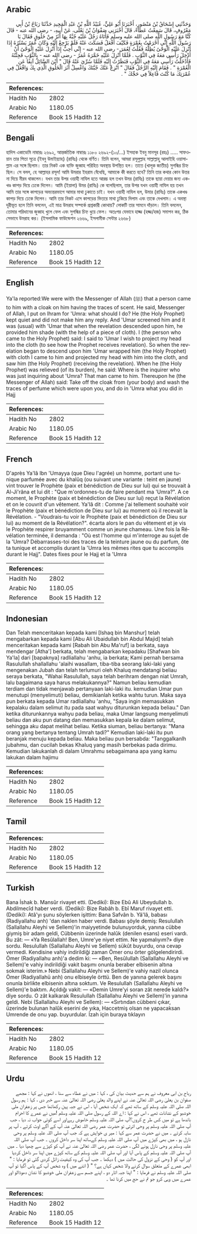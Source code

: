 ## Arabic


<div dir="rtl" lang="ar" style={{fontSize:'larger',backgroundColor:'#f8f9fa',padding:20}}>
وَحَدَّثَنِي إِسْحَاقُ بْنُ مَنْصُورٍ، أَخْبَرَنَا أَبُو عَلِيٍّ، عُبَيْدُ اللَّهِ بْنُ عَبْدِ الْمَجِيدِ حَدَّثَنَا رَبَاحُ بْنُ أَبِي مَعْرُوفٍ، قَالَ سَمِعْتُ عَطَاءً، قَالَ أَخْبَرَنِي صَفْوَانُ بْنُ يَعْلَى، عَنْ أَبِيهِ، - رضى الله عنه - قَالَ كُنَّا مَعَ رَسُولِ اللَّهِ صلى الله عليه وسلم فَأَتَاهُ رَجُلٌ عَلَيْهِ جُبَّةٌ بِهَا أَثَرٌ مِنْ خَلُوقٍ فَقَالَ يَا رَسُولَ اللَّهِ إِنِّي أَحْرَمْتُ بِعُمْرَةٍ فَكَيْفَ أَفْعَلُ فَسَكَتَ عَنْهُ فَلَمْ يَرْجِعْ إِلَيْهِ وَكَانَ عُمَرُ يَسْتُرُهُ إِذَا أُنْزِلَ عَلَيْهِ الْوَحْىُ يُظِلُّهُ فَقُلْتُ لِعُمَرَ - رضى الله عنه - إِنِّي أُحِبُّ إِذَا أُنْزِلَ عَلَيْهِ الْوَحْىُ أَنْ أُدْخِلَ رَأْسِي مَعَهُ فِي الثَّوْبِ ‏.‏ فَلَمَّا أُنْزِلَ عَلَيْهِ خَمَّرَهُ عُمَرُ - رضى الله عنه - بِالثَّوْبِ فَجِئْتُهُ فَأَدْخَلْتُ رَأْسِي مَعَهُ فِي الثَّوْبِ فَنَظَرْتُ إِلَيْهِ فَلَمَّا سُرِّيَ عَنْهُ قَالَ ‏"‏ أَيْنَ السَّائِلُ آنِفًا عَنِ الْعُمْرَةِ ‏"‏ ‏.‏ فَقَامَ إِلَيْهِ الرَّجُلُ فَقَالَ ‏"‏ انْزِعْ عَنْكَ جُبَّتَكَ وَاغْسِلْ أَثَرَ الْخَلُوقِ الَّذِي بِكَ وَافْعَلْ فِي عُمْرَتِكَ مَا كُنْتَ فَاعِلاً فِي حَجِّكَ ‏"‏ ‏.‏
</div>
<div style={{backgroundColor:'#f8f9fa',padding:20, marginBottom: 10}}><table> <thead> <tr> <th>References:</th> <th></th> </tr> </thead> <tbody><tr><td>Hadith No</td><td>2802</td></tr><tr><td>Arabic No</td><td>1180.05</td></tr><tr><td>Reference</td><td>Book 15 Hadith 12</td></tr></tbody></table></div>

## Bengali


<div dir="ltr" lang="bn" style={{fontSize:'larger',backgroundColor:'#f8f9fa',padding:20}}>
হাদিস একাডেমি নাম্বারঃ ২৬৯২, আন্তর্জাতিক নাম্বারঃ ১১৮০ ২৬৯২-(১০/...) ইসহাক ইবনু মানসূর (রহঃ) ..... সাফওয়ান তার পিতা সূত্রে (ইবনু উমাইয়্যাহ) (রাযিঃ) থেকে বর্ণিত। তিনি বলেন, আমরা রসূলুল্লাহ সাল্লাল্লাহু আলাইহি ওয়াসাল্লাম এর সঙ্গে ছিলাম। তার নিকট এক ব্যক্তি জুব্বাহ পরিহিত অবস্থায় উপস্থিত হল। তাতে (খালূক জাতীয়) সুগন্ধির চিহ্ন ছিল। সে বলল, হে আল্লাহর রসূল! আমি উমরার ইহরাম বেঁধেছি, আমাকে কী করতে হবে? তিনি তার কথার কোন উত্তর না দিয়ে নীরব থাকলেন। যখন তার উপর ওয়াহী নাযিল হতে আরম্ভ হল তখন উমর (রাযিঃ) তাকে ছায়া দেয়ার জন্য একখণ্ড কাপড় দিয়ে ঢেকে দিলেন। আমি (ইয়ালা) উমর (রাযিঃ) কে বলেছিলাম, তার উপর যখন ওয়াহী নাযিল হয় তখন আমি তার সঙ্গে কাপড়ের অভ্যন্তরভাগে আমার মাথা ঢুকাতে চাই। যখন ওয়াহী নাযিল হল, উমার (রাযিঃ) তাকে একখণ্ড কাপড় দিয়ে ঢেকে দিলেন। আমি তার নিকট এসে কাপড়ের ভিতরে মাথা ঢুকিয়ে দিলাম এবং তাকে দেখলাম। এ অবস্থা দূরীভূত হলে তিনি বললেন, এই মাত্র উমরাহ সম্পর্কে প্রশ্নকারী কোথায়? লোকটি তার সামনে দাঁড়াল। তিনি বললেন, তোমার পরিধানের জুব্বাহ খুলে ফেল এবং সুগন্ধির চিহ্ন ধুয়ে ফেল। অতঃপর যেভাবে হাজ্জ (হজ্জ/হজ) সমাপন কর, ঠিক সেভাবে উমরাহ কর। (ইসলামিক ফাউন্ডেশন ২৬৬৯, ইসলামীক সেন্টার ২৬৬৮)
</div>
<div style={{backgroundColor:'#f8f9fa',padding:20, marginBottom: 10}}><table> <thead> <tr> <th>References:</th> <th></th> </tr> </thead> <tbody><tr><td>Hadith No</td><td>2802</td></tr><tr><td>Arabic No</td><td>1180.05</td></tr><tr><td>Reference</td><td>Book 15 Hadith 12</td></tr></tbody></table></div>

## English


<div dir="ltr" lang="en" style={{fontSize:'larger',backgroundColor:'#f8f9fa',padding:20}}>
Ya'la reported:We were with the Messenger of Allah (ﷺ) that a person came to him with a cloak on him having the traces of scent. He said, Messenger of Allah, I put on Ihram for 'Umra: what should I do? He (the Holy Prophet) kept quiet and did not make him any reply. And 'Umar screened him and it was (usual) with 'Umar that when the revelation descended upon him, he provided him shade (with the help of a piece of cloth). I (the person who came to the Holy Prophet) said: I said to 'Umar I wish to project my head into the cloth (to see how the Prophet receives revelation). So when the revelation began to descend upon him 'Umar wrapped him (the Holy Prophet) with cloth I came to him and projected my head with him into the cloth, and saw him (the Holy Prophet) (receiving the revelation). When he (the Holy Prophet) was relieved (of its burden), he said: Where is the inquirer who was just inquiring about 'Umra? That man came to him. Thereupon he (the Messenger of Allah) said: Take off the cloak from (your body) and wash the traces of perfume which were upon you, and do in 'Umra what you did in Hajj
</div>
<div style={{backgroundColor:'#f8f9fa',padding:20, marginBottom: 10}}><table> <thead> <tr> <th>References:</th> <th></th> </tr> </thead> <tbody><tr><td>Hadith No</td><td>2802</td></tr><tr><td>Arabic No</td><td>1180.05</td></tr><tr><td>Reference</td><td>Book 15 Hadith 12</td></tr></tbody></table></div>

## French


<div dir="ltr" lang="fr" style={{fontSize:'larger',backgroundColor:'#f8f9fa',padding:20}}>
D'après Ya'lâ Ibn 'Umayya (que Dieu l'agrée) un homme, portant une tunique parfumée avec du khalûq (ou suivant une variante : teint en jaune) vint trouver le Prophète (paix et bénédiction de Dieu sur lui) qui se trouvait à Al-Ji'râna et lui dit : "Que m'ordonnes-tu de faire pendant ma 'Umra?". A ce moment, le Prophète (paix et bénédiction de Dieu sur lui) reçut la Révélation et on le couvrit d'un vêtement. Ya'lâ dit : Comme j'ai tellement souhaité voir le Prophète (paix et bénédiction de Dieu sur lui) au moment où il recevait la Révélation. - "Voudrais-tu voir le Prophète (paix et bénédiction de Dieu sur lui) au moment de la Révélation?". écarta alors le pan du vêtement et je vis le Prophète respirer bruyamment comme un jeune chameau. Une fois la Révélation terminée, il demanda : "Où est l'homme qui m'interroge au sujet de la 'Umra? Débarrasses-toi des traces de la teinture jaune ou du parfum, ôte ta tunique et accomplis durant la 'Umra les mêmes rites que tu accomplis durant le Hajj". Dates fixes pour le Hajj et la 'Umra
</div>
<div style={{backgroundColor:'#f8f9fa',padding:20, marginBottom: 10}}><table> <thead> <tr> <th>References:</th> <th></th> </tr> </thead> <tbody><tr><td>Hadith No</td><td>2802</td></tr><tr><td>Arabic No</td><td>1180.05</td></tr><tr><td>Reference</td><td>Book 15 Hadith 12</td></tr></tbody></table></div>

## Indonesian


<div dir="ltr" lang="id" style={{fontSize:'larger',backgroundColor:'#f8f9fa',padding:20}}>
Dan Telah menceritakan kepada kami [Ishaq bin Manshur] telah mengabarkan kepada kami [Abu Ali Ubaidullah bin Abdul Majid] telah menceritakan kepada kami [Rabah bin Abu Ma'ruf] ia berkata, saya mendengar [Atha'] berkata, telah mengabarkan kepadaku [Shafwan bin Ya'la] dari [bapaknya] radliallahu 'anhu, ia berkata; Kami pernah bersama Rasulullah shallallahu 'alaihi wasallam, tiba-tiba seorang laki-laki yang mengenakan Jubah dan telah terlumuri oleh Khaluq mendatangi beliau seraya berkata, "Wahai Rasulullah, saya telah berihram dengan niat Umrah, lalu bagaimana saya harus melakukannya?" Namun beliau kemudian terdiam dan tidak menjawab pertanyaan laki-laki itu. kemudian Umar pun menutupi (menyelimuti) beliau, demikianlah ketika wahtu turun. Maka saya pun berkata kepada Umar radliallahu 'anhu, "Saya ingin memasukkan kepalaku dalam selimut itu pada saat wahyu diturunkan kepada beliau." Dan ketika diturunkannya wahyu pada beliau, maka Umar langsung menyelimuti beliau dan aku pun datang dan memasukkan kepala ke dalam selimut, sehingga aku dapat melihat beliau. Ketika siuman, beliau bertanya: "Mana orang yang bertanya tentang Umrah tadi?" Kemudian laki-laki itu pun beranjak menuju kepada beliau. Maka beliau pun bersabda: "Tanggalkanlh jubahmu, dan cucilah bekas Khaluq yang masih berbekas pada dirimu. Kemudian lakukanlah di dalam Umrahmu sebagaimana apa yang kamu lakukan dalam hajimu
</div>
<div style={{backgroundColor:'#f8f9fa',padding:20, marginBottom: 10}}><table> <thead> <tr> <th>References:</th> <th></th> </tr> </thead> <tbody><tr><td>Hadith No</td><td>2802</td></tr><tr><td>Arabic No</td><td>1180.05</td></tr><tr><td>Reference</td><td>Book 15 Hadith 12</td></tr></tbody></table></div>

## Tamil


<div dir="ltr" lang="ta" style={{fontSize:'larger',backgroundColor:'#f8f9fa',padding:20}}>

</div>
<div style={{backgroundColor:'#f8f9fa',padding:20, marginBottom: 10}}><table> <thead> <tr> <th>References:</th> <th></th> </tr> </thead> <tbody><tr><td>Hadith No</td><td>2802</td></tr><tr><td>Arabic No</td><td>1180.05</td></tr><tr><td>Reference</td><td>Book 15 Hadith 12</td></tr></tbody></table></div>

## Turkish


<div dir="ltr" lang="tr" style={{fontSize:'larger',backgroundColor:'#f8f9fa',padding:20}}>
Bana İshak b. Mansûr rivayet etti. (Dediki): Bize Ebû Ali Ubeydullah b. Abdilmecîd haber verdi. (Dediki): Bize Rabâh b. Ebî Maruf rivayet etti. (Dediki): Atâ'yı şunu söylerken işittim: Bana Safvân b. Yâ'lâ, babası (Radiyallahu anh) 'dan naklen haber verdi. Babası şöyle demiş: Resulullah (Sallallahu Aleyhi ve Sellem)'in maiyyetinde bulunuyorduk, yanına cübbe giymiş bir adam geldi, Cübbenin üzerinde halûk (denilen esans) eseri vardı. Bu zât: — «Ya Resûlallah! Ben, Umre'ye niyet ettim. Ne yapmalıyım?» diye sordu. Resulullah (Sallallahu Aleyhi ve Sellem) sükût buyurdu, ona cevap vermedi. Kendisine vahiy indirildiği zaman Ömer onu örter gölgelendirirdi. Ömer (Radiyallahu anh)'a dedim ki: — «Ben, Resûlullah (Sallallahu Aleyhi ve Sellem)'e vahiy indirildiği vakit başımı onunla beraber elbisenin altına sokmak isterim.» Nebi (Sallallahu Aleyhi ve Sellem)'e vahiy nazil olunca Ömer (Radiyallahü anh) onu elbiseyle örttü. Ben de yanına gelerek başını onunla birlikte elbisenin altına soktum. Ve Resulullah (Sallallahu Aleyhi ve Sellem)'e baktım. Açıldığı vakit: — «Demin Umre'yi soran zât nerede kaldı?» diye sordu. O zât kalkarak Resulullah (Sallallahu Aleyhi ve Sellem)'in yanına geldi. Nebi (Sallallahu Aleyhi ve Sellem): — «Sırtından cübbeni çıkar, üzerinde bulunan halûk eserini de yıka, Haccetmiş olsan ne yapacaksan Umrende de onu yap. buyurdular. İzah için buraya tıklayın
</div>
<div style={{backgroundColor:'#f8f9fa',padding:20, marginBottom: 10}}><table> <thead> <tr> <th>References:</th> <th></th> </tr> </thead> <tbody><tr><td>Hadith No</td><td>2802</td></tr><tr><td>Arabic No</td><td>1180.05</td></tr><tr><td>Reference</td><td>Book 15 Hadith 12</td></tr></tbody></table></div>

## Urdu


<div dir="rtl" lang="ur" style={{fontSize:'larger',backgroundColor:'#f8f9fa',padding:20}}>
رباح بن ابی معروف نے ہم سے حدیث بیان کی ، کہا : میں نے عطاء سے سنا ، انھوں نے کہا : مجھے صفوان بن یعلیٰ رضی اللہ تعالیٰ عنہ نے اپنے والد یعلیٰ رضی اللہ تعالیٰ عنہ سے خبر دی ، کہا : ہم رسول اللہ صلی اللہ علیہ وسلم کے ساتھ تھے کہ ایک شخص آیا ، اس نے جبہ پہن رکھاتھا جس پر زعفران ملی خوشبو کے نشانات تھے ، اس نے کہا : اے اللہ کے رسول صلی اللہ علیہ وسلم !میں نے عمرے کا احرام باندھا ہے تو میں کس طر ح کروں؟آپ صلی اللہ علیہ وسلم خاموش رہےاور اسے کوئی جواب نہ دیا ، جب آپ صلی اللہ علیہ وسلم پر وحی اترتی تو حضرت عمر رضی اللہ تعالیٰ عنہ آپ کے آگے اوٹ کرتے ، آپ پر سایہ کرتے ۔ میں نے حضرت عمر سے کہا : میر ی خواہش ہے کہ جب آپ صلی اللہ علیہ وسلم پر وحی نازل ہو ، میں بھی کپڑے میں آپ صلی اللہ علیہ وسلم کےساتھ اپنا سر داخل کروں ۔ جب آپ صلی اللہ علیہ وسلم پر وحی نازل ہونے لگی ، حضرت عمر رضی اللہ تعالیٰ عنہ نے آپ کو کپڑے سے چھپا دیا ۔ میں آپ صلی اللہ علیہ وسلم کے پاس آیا اور آپ صلی اللہ علیہ وسلم کے ساتھ کپڑے میں اپنا سر داخل کردیا اور آپ کو ( وحی کے نزول کی حالت میں ) دیکھا ۔ جب آپ کی وہ کیفیت زائل کردی گئی تو فرمایا : " ابھی عمرے کے متعلق سوال کرنے والا شخص کہاں ہے؟ " ( اتنے میں ) وہ شخص آپ کے پاس آگیا تو آپ صلی اللہ علیہ وسلم نے فرمایا : " اپنا جبہ اتار دو ، اپنے جسم سے زعفران ملی خوشبو کا نشان دھوڈالو اور عمرے میں وہی کرو جو تم نے حج میں کرنا تھا ۔
</div>
<div style={{backgroundColor:'#f8f9fa',padding:20, marginBottom: 10}}><table> <thead> <tr> <th>References:</th> <th></th> </tr> </thead> <tbody><tr><td>Hadith No</td><td>2802</td></tr><tr><td>Arabic No</td><td>1180.05</td></tr><tr><td>Reference</td><td>Book 15 Hadith 12</td></tr></tbody></table></div>
